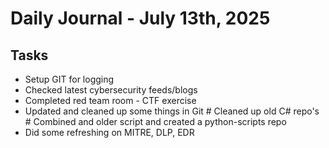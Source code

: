 # Daily Journal - July 13th, 2025

## Tasks

 - Setup GIT for logging
 - Checked latest cybersecurity feeds/blogs
 - Completed red team room - CTF exercise
 - Updated and cleaned up some things in Git
		# Cleaned up old C# repo's
		# Combined and older script and created a python-scripts repo
 - Did some refreshing on MITRE, DLP, EDR

<!--stackedit_data:
eyJoaXN0b3J5IjpbNDk1MTc5OTU3LDkxNDE1MzQ4NCwtNTc5Mz
UxMTEwLDMxODc4NDEzOSwxNDA4MDI2NDE4LC0xODYyMDQ1NTU0
LC0xMzYwOTE1MTIzLDczMDk5ODExNl19
-->